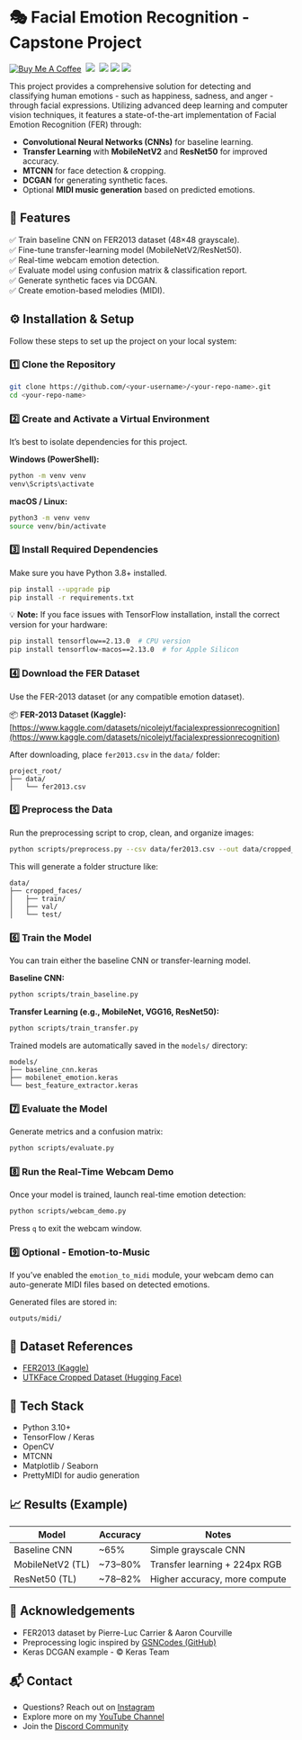 # 🎭 Facial Emotion Recognition - Capstone Project
[![Buy Me A Coffee](https://img.shields.io/open-vsx/stars/redhat/java?color=D8B024&label=buy%20me%20a%20coffee&style=flat)](https://www.buymeacoffee.com/utsanjan)‎ ‎
[![](https://dcbadge.limes.pink/api/server/uavTPkr?style=flat)](https://discord.gg/ZuuWJm7MR3)‎ ‎ 
[![](https://img.shields.io/github/license/utsanjan/Emotion-Recognition?logoColor=red&style=flat)](https://github.com/utsanjan/Emotion-Recognition/blob/main/LICENSE)‎ ‎
[![](https://img.shields.io/github/languages/count/utsanjan/Emotion-Recognition?style=flat)](https://github.com/utsanjan/Emotion-Recognition/search?l=shell)‎ ‎
[![](https://img.shields.io/github/languages/top/utsanjan/Emotion-Recognition?color=light%20green&style=flat)](https://github.com/utsanjan/Emotion-Recognition)‎ ‎

This project provides a comprehensive solution for detecting and classifying human emotions - such as happiness, sadness, and anger - through facial expressions. Utilizing advanced deep learning and computer vision techniques, it features a state-of-the-art implementation of Facial Emotion Recognition (FER) through:
- **Convolutional Neural Networks (CNNs)** for baseline learning.
- **Transfer Learning** with **MobileNetV2** and **ResNet50** for improved accuracy.
- **MTCNN** for face detection & cropping.
- **DCGAN** for generating synthetic faces.
- Optional **MIDI music generation** based on predicted emotions.

## 🧩 Features
✅ Train baseline CNN on FER2013 dataset (48×48 grayscale).  
✅ Fine-tune transfer-learning model (MobileNetV2/ResNet50).  
✅ Real-time webcam emotion detection.  
✅ Evaluate model using confusion matrix & classification report.  
✅ Generate synthetic faces via DCGAN.  
✅ Create emotion-based melodies (MIDI).

## ⚙️ Installation & Setup

Follow these steps to set up the project on your local system:

### 1️⃣ Clone the Repository
```bash
git clone https://github.com/<your-username>/<your-repo-name>.git
cd <your-repo-name>
```

### 2️⃣ Create and Activate a Virtual Environment
It’s best to isolate dependencies for this project.

**Windows (PowerShell):**
```bash
python -m venv venv
venv\Scripts\activate
```

**macOS / Linux:**
```bash
python3 -m venv venv
source venv/bin/activate
```

### 3️⃣ Install Required Dependencies
Make sure you have Python 3.8+ installed.

```bash
pip install --upgrade pip
pip install -r requirements.txt
```

💡 **Note:** If you face issues with TensorFlow installation, install the correct version for your hardware:
```bash
pip install tensorflow==2.13.0  # CPU version
pip install tensorflow-macos==2.13.0  # for Apple Silicon
```

### 4️⃣ Download the FER Dataset
Use the FER-2013 dataset (or any compatible emotion dataset).

📦 **FER-2013 Dataset (Kaggle):**  
[https://www.kaggle.com/datasets/nicolejyt/facialexpressionrecognition](https://www.kaggle.com/datasets/nicolejyt/facialexpressionrecognition)

After downloading, place `fer2013.csv` in the `data/` folder:
```
project_root/
├── data/
│   └── fer2013.csv
```

### 5️⃣ Preprocess the Data
Run the preprocessing script to crop, clean, and organize images:
```bash
python scripts/preprocess.py --csv data/fer2013.csv --out data/cropped_faces --use-mtcnn
```

This will generate a folder structure like:
```
data/
├── cropped_faces/
│   ├── train/
│   ├── val/
│   └── test/
```

### 6️⃣ Train the Model
You can train either the baseline CNN or transfer-learning model.

**Baseline CNN:**
```bash
python scripts/train_baseline.py
```

**Transfer Learning (e.g., MobileNet, VGG16, ResNet50):**
```bash
python scripts/train_transfer.py
```

Trained models are automatically saved in the `models/` directory:
```
models/
├── baseline_cnn.keras
├── mobilenet_emotion.keras
└── best_feature_extractor.keras
```

### 7️⃣ Evaluate the Model
Generate metrics and a confusion matrix:
```bash
python scripts/evaluate.py
```

### 8️⃣ Run the Real-Time Webcam Demo
Once your model is trained, launch real-time emotion detection:
```bash
python scripts/webcam_demo.py
```

Press `q` to exit the webcam window.

### 9️⃣ Optional - Emotion-to-Music
If you’ve enabled the `emotion_to_midi` module, your webcam demo can auto-generate MIDI files based on detected emotions.

Generated files are stored in:
```
outputs/midi/
```

## 🧾 Dataset References
- [FER2013 (Kaggle)](https://www.kaggle.com/datasets/nicolejyt/facialexpressionrecognition)
- [UTKFace Cropped Dataset (Hugging Face)](https://huggingface.co/datasets/UTKFace)

## 🧪 Tech Stack
- Python 3.10+
- TensorFlow / Keras
- OpenCV
- MTCNN
- Matplotlib / Seaborn
- PrettyMIDI for audio generation

## 📈 Results (Example)
| Model              | Accuracy       | Notes                              |
|--------------------|----------------|------------------------------------|
| Baseline CNN       | ~65%           | Simple grayscale CNN               |
| MobileNetV2 (TL)   | ~73–80%        | Transfer learning + 224px RGB      |
| ResNet50 (TL)      | ~78–82%        | Higher accuracy, more compute      |

## 🤝 Acknowledgements
- FER2013 dataset by Pierre-Luc Carrier & Aaron Courville
- Preprocessing logic inspired by [GSNCodes (GitHub)](https://github.com/GSNCodes)
- Keras DCGAN example - © Keras Team

## 📬 Contact
- Questions? Reach out on [Instagram](https://www.instagram.com/utsanjan/)
- Explore more on my [YouTube Channel](https://www.youtube.com/DopeSatan)
- Join the [Discord Community](https://discord.gg/ZuuWJm7MR3)
